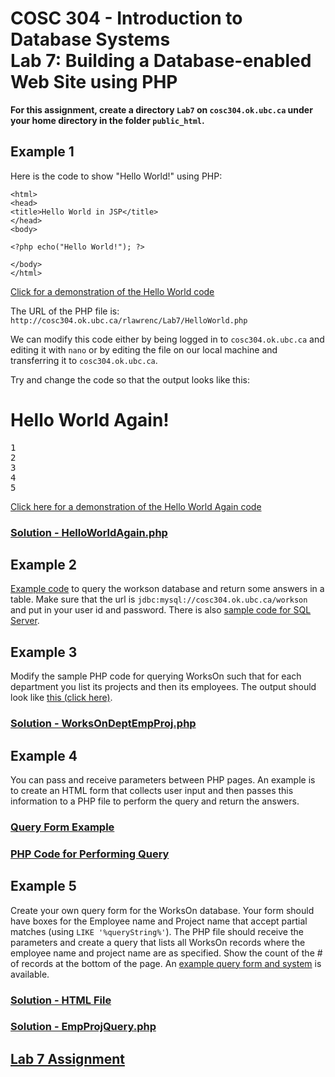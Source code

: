 # COSC 304 - Introduction to Database Systems<br>Lab 7: Building a Database-enabled Web Site using PHP

**For this assignment, create a directory `Lab7` on `cosc304.ok.ubc.ca` under your home directory in the folder `public_html`.**

## Example 1

Here is the code to show "Hello World!" using PHP:

```
<html>
<head>
<title>Hello World in JSP</title>
</head>
<body>

<?php echo("Hello World!"); ?>

</body>
</html>
```

[Click for a demonstration of the Hello World code](http://cosc304.ok.ubc.ca/rlawrenc/Lab7/HelloWorld.php)

The URL of the PHP file is: `http://cosc304.ok.ubc.ca/rlawrenc/Lab7/HelloWorld.php`

We can modify this code either by being logged in to `cosc304.ok.ubc.ca` and editing it with `nano` or by editing the file on our local machine and transferring it to `cosc304.ok.ubc.ca`.

Try and change the code so that the output looks like this:

# Hello World Again!

<pre>
1
2
3
4
5
</pre>

[Click here for a demonstration of the Hello World Again code](http://cosc304.ok.ubc.ca/rlawrenc/Lab7/HelloWorldAgain.php)

### [Solution - HelloWorldAgain.php](code/HelloWorldAgain.php)

## Example 2

[Example code](code/QueryMySQL.php) to query the workson database and return some answers in a table.  Make sure that the url is `jdbc:mysql://cosc304.ok.ubc.ca/workson` and put in your user id and password. There is also [sample code for SQL Server](code/QuerySQLServer.php).

## Example 3

Modify the sample PHP code for querying WorksOn such that for each department you list its projects and then its employees.  The output should look like <a href="http://cosc304.ok.ubc.ca/rlawrenc/Lab7/WorksOnDeptEmpProj.php">this (click here)</a>.

### [Solution - WorksOnDeptEmpProj.php](code/WorksOnDeptEmpProj.php)


## Example 4

You can pass and receive parameters between PHP pages.  An example is to create an HTML form that collects user input and then passes this information to a PHP file to perform the query and return the answers.

### [Query Form Example](code/sampleForm.html)

### [PHP Code for Performing Query](code/EmpQuery.php)


## Example 5

Create your own query form for the WorksOn database. Your form should have boxes for the Employee name and Project name that accept partial matches (using `LIKE '%queryString%'`).  The PHP file should receive the parameters and create a query that lists all WorksOn records where the employee name and project name are as specified.  Show the count of the # of records at the bottom of the page.  An [example query form and system](http://cosc304.ok.ubc.ca/rlawrenc/Lab7/WorksOnQuery.html) is available.

### [Solution - HTML File](code/WorksOnQuery.html)

### [Solution - EmpProjQuery.php](code/EmpProjQuery.php)

## [Lab 7 Assignment](assign/)

